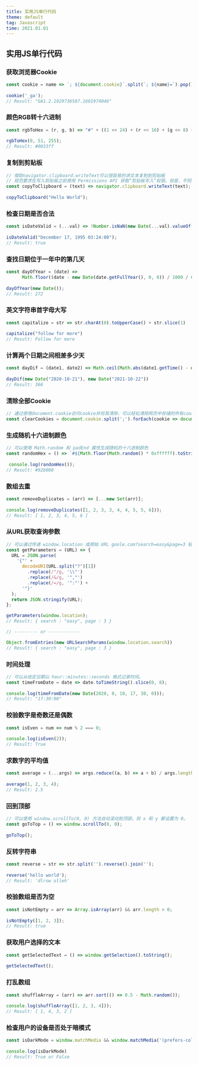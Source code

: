 ```yaml
---
title: 实用JS单行代码
theme: default
tag: Javascript
time: 2021.01.01
---
```

## 实用JS单行代码

### 获取浏览器Cookie

```javascript
const cookie = name => `; ${document.cookie}`.split(`; ${name}=`).pop().split(';').shift();
    
cookie('_ga');
// Result: "GA1.2.1929736587.1601974046"
```

### 颜色RGB转十六进制

```javascript
const rgbToHex = (r, g, b) => "#" + ((1 << 24) + (r << 16) + (g << 8) + b).toString(16).slice(1);
    
rgbToHex(0, 51, 255); 
// Result: #0033ff
```

### 复制到剪贴板

```javascript
// 借助navigator.clipboard.writeText可以很容易的讲文本复制到剪贴板
// 规范要求在写入剪贴板之前使用 Permissions API 获取“剪贴板写入”权限。但是，不同浏览器的具体要求不同，因为这是一个新的API。有关详细信息，请查看compatibility table and Clipboard availability in Clipboard。
const copyToClipboard = (text) => navigator.clipboard.writeText(text);
    
copyToClipboard("Hello World");
```

### 检查日期是否合法

```javascript
const isDateValid = (...val) => !Number.isNaN(new Date(...val).valueOf());
    
isDateValid("December 17, 1995 03:24:00");
// Result: true
```

### 查找日期位于一年中的第几天

```javascript
const dayOfYear = (date) =>
      Math.floor((date - new Date(date.getFullYear(), 0, 0)) / 1000 / 60 / 60 / 24);
    
dayOfYear(new Date());
// Result: 272
```

### 英文字符串首字母大写

```javascript
const capitalize = str => str.charAt(0).toUpperCase() + str.slice(1)
    
capitalize("follow for more")
// Result: Follow for more

```

### 计算两个日期之间相差多少天

```javascript
const dayDif = (date1, date2) => Math.ceil(Math.abs(date1.getTime() - date2.getTime()) / 86400000)
    
dayDif(new Date("2020-10-21"), new Date("2021-10-22"))
// Result: 366
```

### 清除全部Cookie

```javascript
// 通过使用document.cookie访问cookie并将其清除，可以轻松清除网页中存储的所有cookie。
const clearCookies = document.cookie.split(';').forEach(cookie => document.cookie = cookie.replace(/^ +/, '').replace(/=.*/, `=;expires=${new Date(0).toUTCString()};path=/`));

```

### 生成随机十六进制颜色

```javascript
// 可以使用 Math.random 和 padEnd 属性生成随机的十六进制颜色
const randomHex = () => `#${Math.floor(Math.random() * 0xffffff).toString(16).padEnd(6, "0")}`;
    
 console.log(randomHex());
// Result: #92b008
```

### 数组去重

```javascript
const removeDuplicates = (arr) => [...new Set(arr)];
    
console.log(removeDuplicates([1, 2, 3, 3, 4, 4, 5, 5, 6]));
// Result: [ 1, 2, 3, 4, 5, 6 ]
```

### 从URL获取查询参数

```javascript
// 可以通过传递 window.location 或原始 URL goole.com?search=easy&page=3 轻松地从 url 检索查询参数
const getParameters = (URL) => {
  URL = JSON.parse(
    '{"' +
      decodeURI(URL.split("?")[1])
        .replace(/"/g, '\\"')
        .replace(/&/g, '","')
        .replace(/=/g, '":"') +
      '"}'
  );
  return JSON.stringify(URL);
};

getParameters(window.location);
// Result: { search : "easy", page : 3 }

// --------- or ------------

Object.fromEntries(new URLSearchParams(window.location.search))
// Result: { search : "easy", page : 3 }
```

### 时间处理

```javascript
// 可以从给定日期以 hour::minutes::seconds 格式记录时间。
const timeFromDate = date => date.toTimeString().slice(0, 8);
    
console.log(timeFromDate(new Date(2020, 0, 10, 17, 30, 0))); 
// Result: "17:30:00"
```

### 校验数字是奇数还是偶数

```javascript
const isEven = num => num % 2 === 0;
    
console.log(isEven(2)); 
// Result: True

```

### 求数字的平均值

```javascript
const average = (...args) => args.reduce((a, b) => a + b) / args.length;
    
average(1, 2, 3, 4);
// Result: 2.5

```

### 回到顶部

```javascript
// 可以使用 window.scrollTo(0, 0) 方法自动滚动到顶部。将 x 和 y 都设置为 0。
const goToTop = () => window.scrollTo(0, 0);
    
goToTop();
```

### 反转字符串

```javascript
const reverse = str => str.split('').reverse().join('');
    
reverse('hello world');     
// Result: 'dlrow olleh'

```

### 校验数组是否为空

```javascript
const isNotEmpty = arr => Array.isArray(arr) && arr.length > 0;
    
isNotEmpty([1, 2, 3]);
// Result: true

```

### 获取用户选择的文本

```javascript
const getSelectedText = () => window.getSelection().toString();
    
getSelectedText();

```

### 打乱数组

```javascript
const shuffleArray = (arr) => arr.sort(() => 0.5 - Math.random());
    
console.log(shuffleArray([1, 2, 3, 4]));
// Result: [ 1, 4, 3, 2 ]

```

### 检查用户的设备是否处于暗模式

```javascript
const isDarkMode = window.matchMedia && window.matchMedia('(prefers-color-scheme: dark)').matches
    
console.log(isDarkMode) 
// Result: True or False

```
